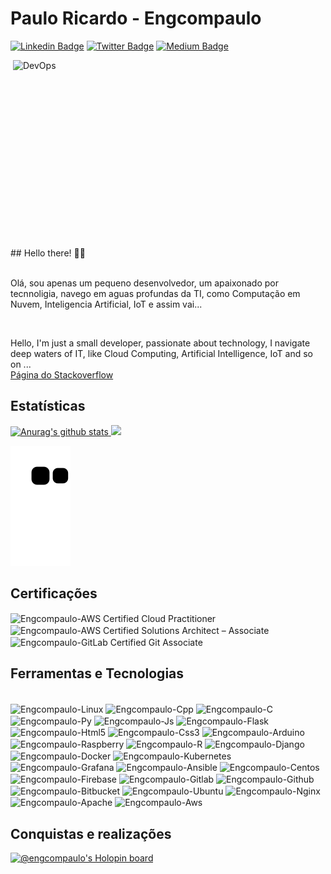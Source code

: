 # Paulo Ricardo - Engcompaulo

[![Linkedin Badge](https://img.shields.io/badge/-LinkedIn-blue?style=flat&logo=LinkedIn&logoColor=white)](https://www.linkedin.com/in/engcompaulo/)
[![Twitter Badge](https://img.shields.io/badge/-Twitter-1ca0f1?style=flat&logo=Twitter&logoColor=white)](https://twitter.com/PauloRicardoECP)
[![Medium Badge](https://img.shields.io/badge/-Medium-000?style=flat&logo=Medium&logoColor=white)](https://medium.com/@engcompaulo)
<!-- [![Instagram Badge](https://img.shields.io/badge/-Instagram-C13584?style=flat&logo=Instagram&logoColor=white)](https://www.instagram.com/engcompaulotic/) -->

<p>
   <img  src="https://github.com/Engcompaulo/engcompaulo_imagens_pub/blob/master/DEVOPS.gif" width="500" height="300" alt="DevOps" align="right">
   ## Hello there! ✌🏻 <br>
   <br>
   <p>Olá, sou apenas um pequeno desenvolvedor, um apaixonado por tecnnoligia, navego em aguas profundas da TI, como Computação em Nuvem, Inteligencia Artificial, IoT e assim vai...  </p>
   <br>
   <p>Hello, I'm just a small developer, passionate about technology, I navigate deep waters of IT, like Cloud Computing, Artificial Intelligence, IoT and so on ...</p?
</p>

<br>
<a href="https://stackoverflow.com/users/10944644/engcompaulo">Página do Stackoverflow</a>
<br>

## Estatísticas 
<div>
<a href="https://github.com/anuraghazra/github-readme-stats">
  <img height="160em" src="https://github-readme-stats.anuraghazra1.vercel.app/api?username=Engcompaulo&show_icons=true&include_all_commits=true&theme=radical" alt="Anurag's github stats" />
</a>
<a href="https://github.com/anuraghazra/github-readme-stats">
  <!-- Change the `github-readme-stats.anuraghazra1.vercel.app` to `github-readme-stats.vercel.app`  -->
  <img height="160em" src="https://github-readme-stats.anuraghazra1.vercel.app/api/top-langs/?username=Engcompaulo&layout=compact&theme=radical" />
</a>
</div>

 ![Snake animation](https://github.com/Engcompaulo/Engcompaulo/blob/output/github-contribution-grid-snake.svg)
 ## Certificações
 <div>
 <img align="center" alt="Engcompaulo-AWS Certified Cloud Practitioner" src="https://images.credly.com/size/340x340/images/00634f82-b07f-4bbd-a6bb-53de397fc3a6/image.png"  width="100" height="100"/>
 <img align="center" alt="Engcompaulo-AWS Certified Solutions Architect – Associate" src="https://images.credly.com/size/340x340/images/0e284c3f-5164-4b21-8660-0d84737941bc/image.png"  width="100" height="100"/>
  <img align="center" alt="Engcompaulo-GitLab Certified Git Associate" src="https://images.credly.com/size/340x340/images/6adcf7e5-c142-48d5-8033-9c7900de3f14/image.png"  width="100" height="100"/>
 </div>

 ## Ferramentas e Tecnologias
  <div style="display: inline_block"><br>
    <img align="center" alt="Engcompaulo-Linux" src="https://cdn.jsdelivr.net/gh/devicons/devicon/icons/linux/linux-original.svg"  width="40" height="40"/>
    <img align="center" alt="Engcompaulo-Cpp" src="https://cdn.jsdelivr.net/gh/devicons/devicon/icons/cplusplus/cplusplus-original.svg"  width="40" height="40"/>
    <img align="center" alt="Engcompaulo-C" src="https://cdn.jsdelivr.net/gh/devicons/devicon/icons/c/c-original.svg"  width="40" height="40"/>
    <img align="center" alt="Engcompaulo-Py" src="https://cdn.jsdelivr.net/gh/devicons/devicon/icons/python/python-original.svg" width="40" height="40"/>
    <img align="center" alt="Engcompaulo-Js" src="https://cdn.jsdelivr.net/gh/devicons/devicon/icons/javascript/javascript-original.svg" width="40" height="40"/>
    <img align="center" alt="Engcompaulo-Flask" src="https://cdn.jsdelivr.net/gh/devicons/devicon/icons/flask/flask-original.svg" width="40" height="40"/>
    <img align="center" alt="Engcompaulo-Html5" src="https://cdn.jsdelivr.net/gh/devicons/devicon/icons/html5/html5-original.svg" width="40" height="40"/>
    <img align="center" alt="Engcompaulo-Css3" src="https://cdn.jsdelivr.net/gh/devicons/devicon/icons/css3/css3-original.svg" width="40" height="40"/>
    <img align="center" alt="Engcompaulo-Arduino" src="https://cdn.jsdelivr.net/gh/devicons/devicon/icons/arduino/arduino-original.svg" width="40" height="40"/>
    <img align="center" alt="Engcompaulo-Raspberry" src="https://cdn.jsdelivr.net/gh/devicons/devicon/icons/raspberrypi/raspberrypi-original.svg" width="40" height="40"/>
    <img align="center" alt="Engcompaulo-R" src="https://cdn.jsdelivr.net/gh/devicons/devicon/icons/r/r-original.svg" width="40" height="40"/>
    <img align="center" alt="Engcompaulo-Django" src="https://cdn.jsdelivr.net/gh/devicons/devicon/icons/django/django-plain.svg" width="40" height="40"/>
    <img align="center" alt="Engcompaulo-Docker" src="https://cdn.jsdelivr.net/gh/devicons/devicon/icons/docker/docker-original.svg" width="40" height="40"/>
    <img align="center" alt="Engcompaulo-Kubernetes" src="https://cdn.jsdelivr.net/gh/devicons/devicon/icons/kubernetes/kubernetes-plain.svg" width="40" height="40"/>
    <img align="center" alt="Engcompaulo-Grafana" src="https://cdn.jsdelivr.net/gh/devicons/devicon/icons/grafana/grafana-original.svg" width="40" height="40"/>
    <img align="center" alt="Engcompaulo-Ansible" src="https://cdn.jsdelivr.net/gh/devicons/devicon/icons/ansible/ansible-original.svg" width="40" height="40"/>
    <img align="center" alt="Engcompaulo-Centos" src="https://cdn.jsdelivr.net/gh/devicons/devicon/icons/centos/centos-original.svg" width="40" height="40"/>
    <img align="center" alt="Engcompaulo-Firebase" src="https://cdn.jsdelivr.net/gh/devicons/devicon/icons/firebase/firebase-plain.svg" width="40" height="40"/>
    <img align="center" alt="Engcompaulo-Gitlab" src="https://cdn.jsdelivr.net/gh/devicons/devicon/icons/gitlab/gitlab-plain.svg" width="40" height="40"/>
    <img align="center" alt="Engcompaulo-Github" src="https://cdn.jsdelivr.net/gh/devicons/devicon/icons/github/github-original.svg" width="40" height="40"/>
    <img align="center" alt="Engcompaulo-Bitbucket" src="https://cdn.jsdelivr.net/gh/devicons/devicon/icons/bitbucket/bitbucket-original.svg" width="40" height="40"/>
    <img align="center" alt="Engcompaulo-Ubuntu" src="https://cdn.jsdelivr.net/gh/devicons/devicon/icons/ubuntu/ubuntu-plain.svg" width="40" height="40"/>
    <img align="center" alt="Engcompaulo-Nginx" src="https://cdn.jsdelivr.net/gh/devicons/devicon/icons/nginx/nginx-original.svg" width="40" height="40"/>
    <img align="center" alt="Engcompaulo-Apache" src="https://cdn.jsdelivr.net/gh/devicons/devicon/icons/apache/apache-original.svg" width="40" height="40"/>
    <img align="center" alt="Engcompaulo-Aws" src="https://upload.wikimedia.org/wikipedia/commons/5/5c/AWS_Simple_Icons_AWS_Cloud.svg" width="40" height="40"/>
  </div>
  
  ## Conquistas e realizações
  [![@engcompaulo's Holopin board](https://holopin.me/engcompaulo)](https://holopin.io/@engcompaulo)
    

